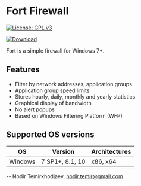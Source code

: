 # Fort Firewall

[![License: GPL v3](https://img.shields.io/badge/License-GPLv3-blue.svg)](https://www.gnu.org/licenses/gpl-3.0)

[![Download]()](https://github.com/tnodir/fort/releases/latest)

Fort is a simple firewall for Windows 7+.

## Features

  - Filter by network addresses, application groups
  - Application group speed limits
  - Stores hourly, daily, monthly and yearly statistics
  - Graphical display of bandwidth
  - No alert popups
  - Based on Windows Filtering Platform (WFP)

## Supported OS versions

OS              | Version                       | Architectures
----------------|-------------------------------|--------------
Windows         | 7 SP1+, 8.1, 10               | x86, x64

--
Nodir Temirkhodjaev, <nodir.temir@gmail.com>
